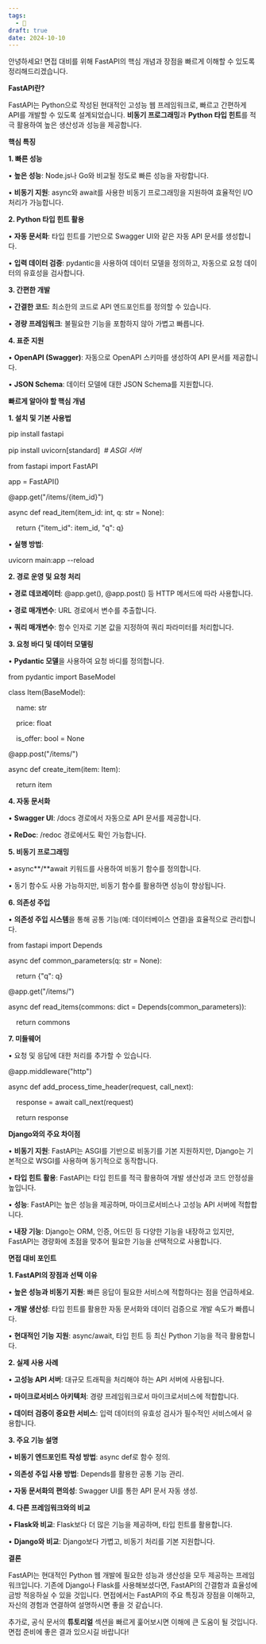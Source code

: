 ```yaml
---
tags:
  - 🌱
draft: true
date: 2024-10-10
---
```

안녕하세요! 면접 대비를 위해 FastAPI의 핵심 개념과 장점을 빠르게 이해할 수 있도록 정리해드리겠습니다.

  

**FastAPI란?**

  

FastAPI는 Python으로 작성된 현대적인 고성능 웹 프레임워크로, 빠르고 간편하게 API를 개발할 수 있도록 설계되었습니다. **비동기 프로그래밍**과 **Python 타입 힌트**를 적극 활용하여 높은 생산성과 성능을 제공합니다.

  

**핵심 특징**

  

**1. 빠른 성능**

  

• **높은 성능**: Node.js나 Go와 비교될 정도로 빠른 성능을 자랑합니다.

• **비동기 지원**: async와 await를 사용한 비동기 프로그래밍을 지원하여 효율적인 I/O 처리가 가능합니다.

  

**2. Python 타입 힌트 활용**

  

• **자동 문서화**: 타입 힌트를 기반으로 Swagger UI와 같은 자동 API 문서를 생성합니다.

• **입력 데이터 검증**: pydantic을 사용하여 데이터 모델을 정의하고, 자동으로 요청 데이터의 유효성을 검사합니다.

  

**3. 간편한 개발**

  

• **간결한 코드**: 최소한의 코드로 API 엔드포인트를 정의할 수 있습니다.

• **경량 프레임워크**: 불필요한 기능을 포함하지 않아 가볍고 빠릅니다.

  

**4. 표준 지원**

  

• **OpenAPI (Swagger)**: 자동으로 OpenAPI 스키마를 생성하여 API 문서를 제공합니다.

• **JSON Schema**: 데이터 모델에 대한 JSON Schema를 지원합니다.

  

**빠르게 알아야 할 핵심 개념**

  

**1. 설치 및 기본 사용법**

  

pip install fastapi

pip install uvicorn[standard]  _# ASGI 서버_

  

from fastapi import FastAPI

  

app = FastAPI()

  

@app.get("/items/{item_id}")

async def read_item(item_id: int, q: str = None):

    return {"item_id": item_id, "q": q}

  

• **실행 방법**:

  

uvicorn main:app --reload

  

**2. 경로 운영 및 요청 처리**

  

• **경로 데코레이터**: @app.get(), @app.post() 등 HTTP 메서드에 따라 사용합니다.

• **경로 매개변수**: URL 경로에서 변수를 추출합니다.

• **쿼리 매개변수**: 함수 인자로 기본 값을 지정하여 쿼리 파라미터를 처리합니다.

  

**3. 요청 바디 및 데이터 모델링**

  

• **Pydantic 모델**을 사용하여 요청 바디를 정의합니다.

  

from pydantic import BaseModel

  

class Item(BaseModel):

    name: str

    price: float

    is_offer: bool = None

  

@app.post("/items/")

async def create_item(item: Item):

    return item

  

**4. 자동 문서화**

  

• **Swagger UI**: /docs 경로에서 자동으로 API 문서를 제공합니다.

• **ReDoc**: /redoc 경로에서도 확인 가능합니다.

  

**5. 비동기 프로그래밍**

  

• async**/**await 키워드를 사용하여 비동기 함수를 정의합니다.

• 동기 함수도 사용 가능하지만, 비동기 함수를 활용하면 성능이 향상됩니다.

  

**6. 의존성 주입**

  

• **의존성 주입 시스템**을 통해 공통 기능(예: 데이터베이스 연결)을 효율적으로 관리합니다.

  

from fastapi import Depends

  

async def common_parameters(q: str = None):

    return {"q": q}

  

@app.get("/items/")

async def read_items(commons: dict = Depends(common_parameters)):

    return commons

  

**7. 미들웨어**

  

• 요청 및 응답에 대한 처리를 추가할 수 있습니다.

  

@app.middleware("http")

async def add_process_time_header(request, call_next):

    response = await call_next(request)

    return response

  

**Django와의 주요 차이점**

  

• **비동기 지원**: FastAPI는 ASGI를 기반으로 비동기를 기본 지원하지만, Django는 기본적으로 WSGI를 사용하며 동기적으로 동작합니다.

• **타입 힌트 활용**: FastAPI는 타입 힌트를 적극 활용하여 개발 생산성과 코드 안정성을 높입니다.

• **성능**: FastAPI는 높은 성능을 제공하며, 마이크로서비스나 고성능 API 서버에 적합합니다.

• **내장 기능**: Django는 ORM, 인증, 어드민 등 다양한 기능을 내장하고 있지만, FastAPI는 경량화에 초점을 맞추어 필요한 기능을 선택적으로 사용합니다.

  

**면접 대비 포인트**

  

**1. FastAPI의 장점과 선택 이유**

  

• **높은 성능과 비동기 지원**: 빠른 응답이 필요한 서비스에 적합하다는 점을 언급하세요.

• **개발 생산성**: 타입 힌트를 활용한 자동 문서화와 데이터 검증으로 개발 속도가 빠릅니다.

• **현대적인 기능 지원**: async/await, 타입 힌트 등 최신 Python 기능을 적극 활용합니다.

  

**2. 실제 사용 사례**

  

• **고성능 API 서버**: 대규모 트래픽을 처리해야 하는 API 서버에 사용됩니다.

• **마이크로서비스 아키텍처**: 경량 프레임워크로서 마이크로서비스에 적합합니다.

• **데이터 검증이 중요한 서비스**: 입력 데이터의 유효성 검사가 필수적인 서비스에서 유용합니다.

  

**3. 주요 기능 설명**

  

• **비동기 엔드포인트 작성 방법**: async def로 함수 정의.

• **의존성 주입 사용 방법**: Depends를 활용한 공통 기능 관리.

• **자동 문서화의 편의성**: Swagger UI를 통한 API 문서 자동 생성.

  

**4. 다른 프레임워크와의 비교**

  

• **Flask와 비교**: Flask보다 더 많은 기능을 제공하며, 타입 힌트를 활용합니다.

• **Django와 비교**: Django보다 가볍고, 비동기 처리를 기본 지원합니다.

  

**결론**

  

FastAPI는 현대적인 Python 웹 개발에 필요한 성능과 생산성을 모두 제공하는 프레임워크입니다. 기존에 Django나 Flask를 사용해보셨다면, FastAPI의 간결함과 효율성에 금방 적응하실 수 있을 것입니다. 면접에서는 FastAPI의 주요 특징과 장점을 이해하고, 자신의 경험과 연결하여 설명하시면 좋을 것 같습니다.

  

추가로, 공식 문서의 **튜토리얼** 섹션을 빠르게 훑어보시면 이해에 큰 도움이 될 것입니다. 면접 준비에 좋은 결과 있으시길 바랍니다!